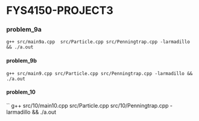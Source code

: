 # FYS4150-PROJECT3

### problem_9a

`g++ src/main9a.cpp  src/Particle.cpp src/Penningtrap.cpp -larmadillo && ./a.out`

#### problem_9b
`g++ src/main9.cpp src/Particle.cpp src/Penningtrap.cpp -larmadillo && ./a.out`

#### problem_10
``
g++ src/10/main10.cpp src/Particle.cpp src/10/Penningtrap.cpp -larmadillo && ./a.out
